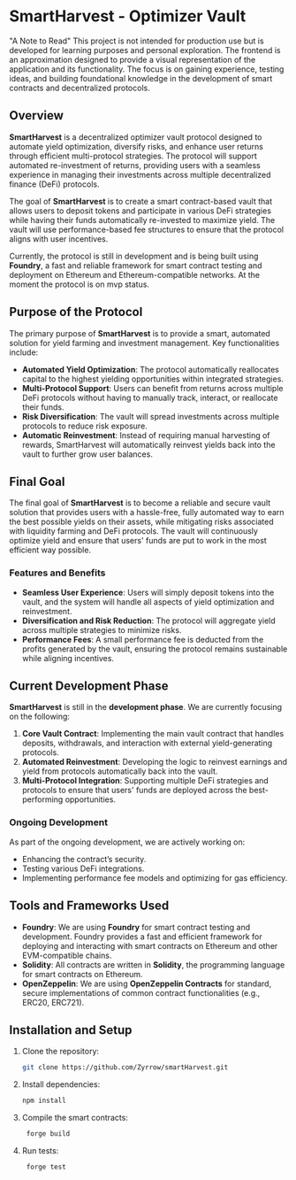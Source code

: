 # SmartHarvest - Optimizer Vault

"A Note to Read"
This project is not intended for production use but is developed for learning purposes and personal exploration. The frontend is an approximation designed to provide a visual representation of the application and its functionality. The focus is on gaining experience, testing ideas, and building foundational knowledge in the development of smart contracts and decentralized protocols.

## Overview

**SmartHarvest** is a decentralized optimizer vault protocol designed to automate yield optimization, diversify risks, and enhance user returns through efficient multi-protocol strategies. The protocol will support automated re-investment of returns, providing users with a seamless experience in managing their investments across multiple decentralized finance (DeFi) protocols.

The goal of **SmartHarvest** is to create a smart contract-based vault that allows users to deposit tokens and participate in various DeFi strategies while having their funds automatically re-invested to maximize yield. The vault will use performance-based fee structures to ensure that the protocol aligns with user incentives.

Currently, the protocol is still in development and  is being built using **Foundry**, a fast and reliable framework for smart contract testing and deployment on Ethereum and Ethereum-compatible networks. At the moment the protocol is on mvp status.

## Purpose of the Protocol

The primary purpose of **SmartHarvest** is to provide a smart, automated solution for yield farming and investment management. Key functionalities include:

- **Automated Yield Optimization**: The protocol automatically reallocates capital to the highest yielding opportunities within integrated strategies.
- **Multi-Protocol Support**: Users can benefit from returns across multiple DeFi protocols without having to manually track, interact, or reallocate their funds.
- **Risk Diversification**: The vault will spread investments across multiple protocols to reduce risk exposure.
- **Automatic Reinvestment**: Instead of requiring manual harvesting of rewards, SmartHarvest will automatically reinvest yields back into the vault to further grow user balances.

## Final Goal

The final goal of **SmartHarvest** is to become a reliable and secure vault solution that provides users with a hassle-free, fully automated way to earn the best possible yields on their assets, while mitigating risks associated with liquidity farming and DeFi protocols. The vault will continuously optimize yield and ensure that users' funds are put to work in the most efficient way possible.

### Features and Benefits

- **Seamless User Experience**: Users will simply deposit tokens into the vault, and the system will handle all aspects of yield optimization and reinvestment.
- **Diversification and Risk Reduction**: The protocol will aggregate yield across multiple strategies to minimize risks.
- **Performance Fees**: A small performance fee is deducted from the profits generated by the vault, ensuring the protocol remains sustainable while aligning incentives.

## Current Development Phase

**SmartHarvest** is still in the **development phase**. We are currently focusing on the following:

1. **Core Vault Contract**: Implementing the main vault contract that handles deposits, withdrawals, and interaction with external yield-generating protocols.
2. **Automated Reinvestment**: Developing the logic to reinvest earnings and yield from protocols automatically back into the vault.
3. **Multi-Protocol Integration**: Supporting multiple DeFi strategies and protocols to ensure that users' funds are deployed across the best-performing opportunities.

### Ongoing Development

As part of the ongoing development, we are actively working on:

- Enhancing the contract’s security.
- Testing various DeFi integrations.
- Implementing performance fee models and optimizing for gas efficiency.

## Tools and Frameworks Used

- **Foundry**: We are using **Foundry** for smart contract testing and development. Foundry provides a fast and efficient framework for deploying and interacting with smart contracts on Ethereum and other EVM-compatible chains.
- **Solidity**: All contracts are written in **Solidity**, the programming language for smart contracts on Ethereum.
- **OpenZeppelin**: We are using **OpenZeppelin Contracts** for standard, secure implementations of common contract functionalities (e.g., ERC20, ERC721).

## Installation and Setup

1. Clone the repository:

   ```bash
   git clone https://github.com/Zyrrow/smartHarvest.git

   ```

2. Install dependencies:

   ```bash
   npm install

   ```

3. Compile the smart contracts:

   ```bash
    forge build

   ```

4. Run tests:

   ```bash
    forge test

   ```
